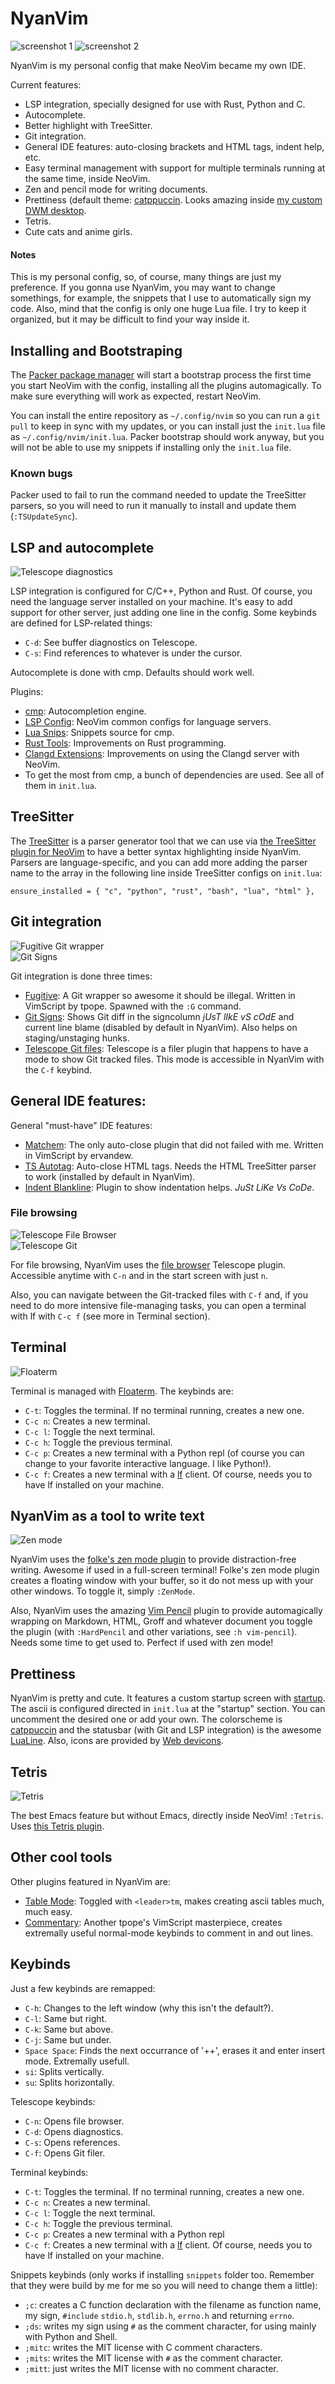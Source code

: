 # NyanVim

![screenshot 1](share/screenshot1.png)
![screenshot 2](share/screenshot2.png)

NyanVim is my personal config that make NeoVim became my own IDE.

Current features:  
- LSP integration, specially designed for use with Rust, Python and C.  
- Autocomplete.  
- Better highlight with TreeSitter.  
- Git integration.  
- General IDE features: auto-closing brackets and HTML tags, indent help, etc.  
- Easy terminal management with support for multiple terminals running at the
  same time, inside NeoVim.  
- Zen and pencil mode for writing documents.  
- Prettiness (default theme: [catppuccin](https://github.com/catppuccin/nvim).
  Looks amazing inside [my custom DWM
  desktop](https://github.com/weebcyberpunk/ggidle).  
- Tetris.  
- Cute cats and anime girls.  

#### Notes

This is my personal config, so, of course, many things are just my preference.
If you gonna use NyanVim, you may want to change somethings, for example, the
snippets that I use to automatically sign my code. Also, mind that the config is
only one huge Lua file. I try to keep it organized, but it may be difficult to
find your way inside it.

## Installing and Bootstraping

The [Packer package manager](https://github.com/wbthomason/packer.nvim) will
start a bootstrap process the first time you start NeoVim with the config,
installing all the plugins automagically. To make sure everything will work as
expected, restart NeoVim.

You can install the entire repository as `~/.config/nvim` so you can run a `git
pull` to keep in sync with my updates, or you can install just the `init.lua`
file as `~/.config/nvim/init.lua`. Packer bootstrap should work anyway, but you
will not be able to use my snippets if installing only the `init.lua` file.

### Known bugs

Packer used to fail to run the command needed to update the TreeSitter parsers,
so you will need to run it manually to install and update them
(`:TSUpdateSync`).

## LSP and autocomplete

![Telescope diagnostics](share/diagnostics.png)

LSP integration is configured for C/C++, Python and Rust. Of course, you need
the language server installed on your machine. It's easy to add support for
other server, just adding one line in the config. Some keybinds are defined for
LSP-related things:

- `C-d`: See buffer diagnostics on Telescope.  
- `C-s`: Find references to whatever is under the cursor.  

Autocomplete is done with cmp. Defaults should work well.  

Plugins:  
- [cmp](https://github.com/hrsh7th/nvim-cmp): Autocompletion engine.  
- [LSP Config](https://github.com/neovim/nvim-lspconfig): NeoVim common configs
  for language servers.  
- [Lua Snips](https://github.com/saadparwaiz1/cmp_luasnip): Snippets source for
  cmp.  
- [Rust Tools](https://github.com/simrat39/rust-tools.nvim): Improvements on
  Rust programming.  
- [Clangd
  Extensions](https://github.com/p00f/clangd_extensions.nvim): Improvements on
  using the Clangd server with NeoVim.  
- To get the most from cmp, a bunch of dependencies are used. See all of them in
  `init.lua`.  

## TreeSitter

The [TreeSitter](https://github.com/tree-sitter/tree-sitter) is a parser
generator tool that we can use via [the TreeSitter plugin for
NeoVim](https://github.com/nvim-treesitter/nvim-treesitter) to have a better
syntax highlighting inside NyanVim. Parsers are language-specific, and you can
add more adding the parser name to the array in the following line inside
TreeSitter configs on `init.lua`:

	ensure_installed = { "c", "python", "rust", "bash", "lua", "html" },

## Git integration

![Fugitive Git wrapper](share/fugitive.png)  
![Git Signs](share/gitsigns.png)  

Git integration is done three times:

- [Fugitive](https://github.com/tpope/vim-fugitive): A Git wrapper so awesome it
  should be illegal. Written in VimScript by tpope. Spawned with the `:G`
  command.  
- [Git Signs](https://github.com/lewis6991/gitsigns.nvim): Shows Git diff in the
  signcolumn *jUsT lIkE vS cOdE* and current line blame (disabled by default in
  NyanVim). Also helps on staging/unstaging hunks.  
- [Telescope Git files](https://github.com/nvim-telescope/telescope.nvim):
  Telescope is a filer plugin that happens to have a mode to show Git tracked
  files. This mode is accessible in NyanVim with the `C-f` keybind.

## General IDE features:

General "must-have" IDE features:

- [Matchem](https://github.com/ervandew/matchem): The only auto-close plugin
  that did not failed with me. Written in VimScript by ervandew.  
- [TS Autotag](https://github.com/windwp/nvim-ts-autotag): Auto-close HTML tags.
  Needs the HTML TreeSitter parser to work (installed by default in NyanVim).  
- [Indent Blankline](https://github.com/lukas-reineke/indent-blankline.nvim):
  Plugin to show indentation helps. *JuSt LiKe Vs CoDe*.  

### File browsing

![Telescope File Browser](share/filebrowse.png)  
![Telescope Git](share/telescopegit.png)  

For file browsing, NyanVim uses the [file
browser](https://github.com/nvim-telescope/telescope-file-browser.nvim)
Telescope plugin. Accessible anytime with `C-n` and in the start screen with
just `n`.

Also, you can navigate between the Git-tracked files with `C-f` and, if you need
to do more intensive file-managing tasks, you can open a terminal with lf with
`C-c f` (see more in Terminal section).

## Terminal

![Floaterm](share/terminal.png)

Terminal is managed with [Floaterm](https://github.com/voldikss/vim-floaterm).
The keybinds are:

- `C-t`: Toggles the terminal. If no terminal running, creates a new one.  
- `C-c n`: Creates a new terminal.  
- `C-c l`: Toggle the next terminal.  
- `C-c h`: Toggle the previous terminal.  
- `C-c p`: Creates a new terminal with a Python repl (of course you can change
  to your favorite interactive language. I like Python!).  
- `C-c f`: Creates a new terminal with
  a [lf](https://github.com/gokcehan/lfgokcehan/lf) client. Of course, needs you
  to have lf installed on your machine.  

## NyanVim as a tool to write text

![Zen mode](share/zenmode.png)

NyanVim uses the [folke's zen mode
plugin](https://github.com/folke/zen-mode.nvim) to provide distraction-free
writing. Awesome if used in a full-screen terminal! Folke's zen mode plugin
creates a floating window with your buffer, so it do not mess up with your other
windows. To toggle it, simply `:ZenMode`.

Also, NyanVim uses the amazing [Vim
Pencil](https://github.com/preservim/vim-pencil) plugin to provide automagically
wrapping on Markdown, HTML, Groff and whatever document you toggle the plugin
(with `:HardPencil` and other variations, see `:h vim-pencil`). Needs some time
to get used to. Perfect if used with zen mode!

## Prettiness

NyanVim is pretty and cute. It features a custom startup screen with
[startup](https://github.com/startup-nvim/startup.nvim). The ascii is configured
directed in `init.lua` at the "startup" section. You can uncomment the desired
one or add your own. The colorscheme is
[catppuccin](https://github.com/catppuccin/nvim) and the statusbar (with Git and
LSP integration) is the awesome
[LuaLine](https://github.com/nvim-lualine/lualine.nvim). Also, icons are
provided by [Web devicons](https://github.com/kyazdani42/nvim-web-devicons).

## Tetris

![Tetris](share/tetris.png)

The best Emacs feature but without Emacs, directly inside NeoVim! `:Tetris`.
Uses [this Tetris plugin](https://github.com/alec-gibson/nvim-tetris).

## Other cool tools

Other plugins featured in NyanVim are:

- [Table Mode](https://github.com/dhruvasagar/vim-table-mode): Toggled with
  `<leader>tm`, makes creating ascii tables much, much easy.  
- [Commentary](https://github.com/tpope/vim-commentary): Another tpope's
  VimScript masterpiece, creates extremally useful normal-mode keybinds to
  comment in and out lines.

## Keybinds

Just a few keybinds are remapped:  
- `C-h`: Changes to the left window (why this isn't the default?).  
- `C-l`: Same but right.  
- `C-k`: Same but above.  
- `C-j`: Same but under.  
- `Space Space`: Finds the next occurrance of '++', erases it and enter insert
  mode. Extremally usefull.  
- `si`: Splits vertically.  
- `su`: Splits horizontally.  

Telescope keybinds:  
- `C-n`: Opens file browser.  
- `C-d`: Opens diagnostics.  
- `C-s`: Opens references.  
- `C-f`: Opens Git filer.  

Terminal keybinds:  
- `C-t`: Toggles the terminal. If no terminal running, creates a new one.  
- `C-c n`: Creates a new terminal.  
- `C-c l`: Toggle the next terminal.  
- `C-c h`: Toggle the previous terminal.  
- `C-c p`: Creates a new terminal with a Python repl  
- `C-c f`: Creates a new terminal with
  a [lf](https://github.com/gokcehan/lfgokcehan/lf) client. Of course, needs you
  to have lf installed on your machine.  

Snippets keybinds (only works if installing `snippets` folder too. Remember that
they were build by me for me so you will need to change them a little):  
- `;c`: creates a C function declaration with the filename as function name, my
  sign, `#include` `stdio.h`, `stdlib.h`, `errno.h` and returning `errno`.  
- `;ds`: writes my sign using `#` as the comment character, for using mainly
  with Python and Shell.  
- `;mitc`: writes the MIT license with C comment characters.  
- `;mits`: writes the MIT license with `#` as the comment character.  
- `;mitt`: just writes the MIT license with no comment character.
